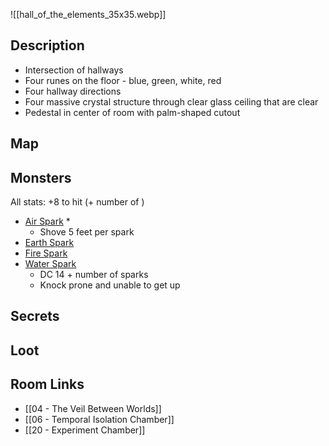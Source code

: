 ![[hall_of_the_elements_35x35.webp]]
## Description

* Intersection of hallways
* Four runes on the floor - blue, green, white, red
* Four hallway directions
* Four massive crystal structure through clear glass ceiling that are clear
* Pedestal in center of room with palm-shaped cutout

## Map

## Monsters

All stats: +8 to hit (+ number of )


* [Air Spark](https://www.dndbeyond.com/monsters/4485765-air-spark)
	* 
	* Shove 5 feet per spark
* [Earth Spark](https://www.dndbeyond.com/monsters/4485830-earth-spark)
* [Fire Spark](https://www.dndbeyond.com/monsters/4485839-fire-spark)
* [Water Spark](https://www.dndbeyond.com/monsters/4486042-water-spark)
	* DC 14 + number of sparks
	* Knock prone and unable to get up
## Secrets

## Loot

## Room Links

*  [[04 - The Veil Between Worlds]]
*  [[06 - Temporal Isolation Chamber]]
*  [[20 - Experiment Chamber]]